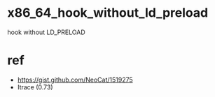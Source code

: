 # x86_64_hook_without_ld_preload

hook without LD_PRELOAD

# ref

 - https://gist.github.com/NeoCat/1519275
 - ltrace (0.73)


